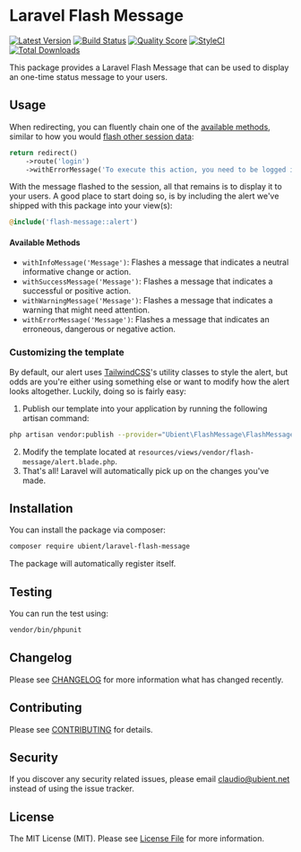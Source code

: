 # Laravel Flash Message

[![Latest Version](https://img.shields.io/github/release/ubient/laravel-flash-message.svg?style=flat-square)](https://github.com/ubient/laravel-flash-message/releases)
[![Build Status](https://img.shields.io/travis/ubient/laravel-flash-message/master.svg?style=flat-square)](https://travis-ci.org/ubient/laravel-flash-message)
[![Quality Score](https://img.shields.io/scrutinizer/g/ubient/laravel-flash-message.svg?style=flat-square)](https://scrutinizer-ci.com/g/ubient/laravel-flash-message)
[![StyleCI](https://styleci.io/repos/154986115/shield)](https://styleci.io/repos/154986115)
[![Total Downloads](https://img.shields.io/packagist/dt/ubient/laravel-flash-message.svg?style=flat-square)](https://packagist.org/packages/ubient/laravel-flash-message)

This package provides a Laravel Flash Message that can be used to display an one-time status message to your users.

## Usage

When redirecting, you can fluently chain one of the [available methods](#available-methods), similar to how you would [flash other session data](https://laravel.com/docs/5.7/redirects#redirecting-with-flashed-session-data):

```php
return redirect()
    ->route('login')
    ->withErrorMessage('To execute this action, you need to be logged in first.');
```

With the message flashed to the session, all that remains is to display it to your users.
A good place to start doing so, is by including the alert we've shipped with this package into your view(s):
```php
@include('flash-message::alert')
```

#### Available Methods

- `withInfoMessage('Message')`: Flashes a message that indicates a neutral informative change or action.
- `withSuccessMessage('Message')`: Flashes a message that indicates a successful or positive action.
- `withWarningMessage('Message')`: Flashes a message that indicates a warning that might need attention.
- `withErrorMessage('Message')`: Flashes a message that indicates an erroneous, dangerous or negative action.


### Customizing the template
By default, our alert uses [TailwindCSS](https://github.com/tailwindcss/tailwindcss)'s utility classes to style the alert,
but odds are you're either using something else or want to modify how the alert looks altogether.
Luckily, doing so is fairly easy:

1. Publish our template into your application by running the following artisan command:
```bash
php artisan vendor:publish --provider="Ubient\FlashMessage\FlashMessageServiceProvider"
```
2. Modify the template located at `resources/views/vendor/flash-message/alert.blade.php`.
3. That's all! Laravel will automatically pick up on the changes you've made.


## Installation

You can install the package via composer:

```bash
composer require ubient/laravel-flash-message
```

The package will automatically register itself.

## Testing

You can run the test using:

``` bash
vendor/bin/phpunit
```

## Changelog

Please see [CHANGELOG](CHANGELOG.md) for more information what has changed recently.

## Contributing

Please see [CONTRIBUTING](CONTRIBUTING.md) for details.

## Security

If you discover any security related issues, please email claudio@ubient.net instead of using the issue tracker.

## License

The MIT License (MIT). Please see [License File](LICENSE.md) for more information.

